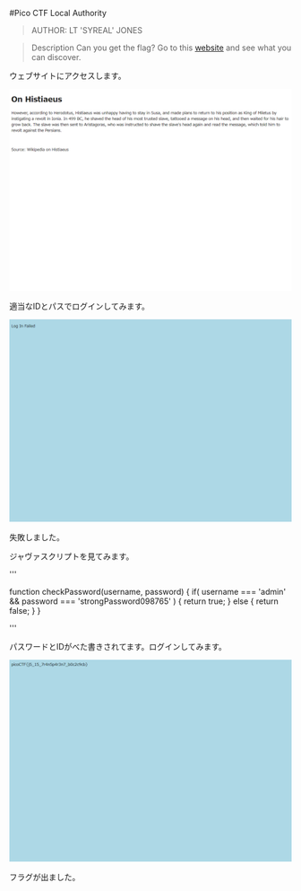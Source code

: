 #Pico CTF Local Authority

>AUTHOR: LT 'SYREAL' JONES

>Description
>Can you get the flag?
>Go to this [website](http://saturn.picoctf.net:49386/) and see what you can discover.


ウェブサイトにアクセスします。

![image1](./images/saturn.picoctf.net_56488_.png)

適当なIDとパスでログインしてみます。


![image2](./images/saturn.picoctf.net_49386_login.php.png)


失敗しました。

ジャヴァスクリプトを見てみます。

'''

function checkPassword(username, password)
{
  if( username === 'admin' && password === 'strongPassword098765' )
  {
    return true;
  }
  else
  {
    return false;
  }
}

'''


パスワードとIDがべた書きされてます。ログインしてみます。


![image3](./images/saturn.picoctf.net_49386_admin.php.png)

フラグが出ました。

